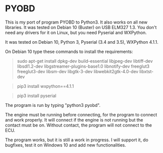 # PYOBD

This is my port of program PYOBD to Python3. It also works on all new libraries. It was tested on Debian 10 (Buster) on USB ELM327 1.3. You don't need any drivers for it on Linux, but you need Pyserial and WXPython.

It was tested on Debian 10, Python 3, Pyserial (3.4 and 3.5), WXPython 4.1.1.

On Debian 10 type these commands to install the requirements:

> sudo apt-get install dpkg-dev build-essential libjpeg-dev libtiff-dev libsdl1.2-dev libgstreamer-plugins-base1.0 libnotify-dev freeglut3 freeglut3-dev libsm-dev libgtk-3-dev libwebkit2gtk-4.0-dev libxtst-dev

> pip3 install wxpython==4.1.1

> pip3 install pyserial

The program is run by typing "python3 pyobd".

The engine must be running before connecting, for the program to connect and work properly. It will connect if the engine is not running but the contact must be on. Without contact, the program will not connect to the ECU.

The program works, but it is still a work in progress. I will support it, do bugfixes, test it on Windows 10 and add new functionalities.
